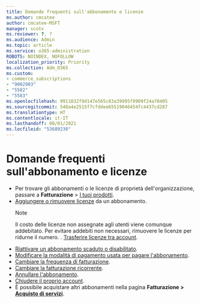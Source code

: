 ```yaml
---
title: Domande frequenti sull'abbonamento e licenze
ms.author: cmcatee
author: cmcatee-MSFT
manager: scotv
ms.reviewer: ?, ?
ms.audience: Admin
ms.topic: article
ms.service: o365-administration
ROBOTS: NOINDEX, NOFOLLOW
localization_priority: Priority
ms.collection: Adm_O365
ms.custom:
- commerce_subscriptions
- "9002903"
- "5582"
- "5583"
ms.openlocfilehash: 9911832f9d147e565c83a39995f8909f24a70405
ms.sourcegitcommit: 540a4e2515f7cfddee65519046454fc4437cd287
ms.translationtype: HT
ms.contentlocale: it-IT
ms.lasthandoff: 08/01/2021
ms.locfileid: "53689230"
---
```

# <a name="license-or-subscription-faq"></a>Domande frequenti sull'abbonamento e licenze

- Per trovare gli abbonamenti o le licenze di proprietà dell'organizzazione, passare a **Fatturazione** > [I tuoi prodotti](https://go.microsoft.com/fwlink/p/?linkid=842054).
- [Aggiungere o rimuovere licenze](https://docs.microsoft.com/alchemyinsights/how-to-add-or-reduce-licenses) da un abbonamento.
    > [!NOTE]
    > Il costo delle licenze non assegnate agli utenti viene comunque addebitato. Per evitare addebiti non necessari, rimuovere le licenze per ridurne il numero.
. [Trasferire licenze tra account](https://docs.microsoft.com/alchemyinsights/transfer-licenses-between-tenants).
- [Riattivare un abbonamento scaduto o disabilitato](https://go.microsoft.com/fwlink/p/?linkid=2117519).
- [Modificare la modalità di pagamento usata per pagare l'abbonamento](https://go.microsoft.com/fwlink/p/?linkid=2117167).
- [Cambiare la frequenza di fatturazione](https://go.microsoft.com/fwlink/p/?linkid=2119112).
- [Cambiare la fatturazione ricorrente](https://go.microsoft.com/fwlink/p/?linkid=2119216).
- [Annullare l'abbonamento](https://go.microsoft.com/fwlink/p/?linkid=2119113).
- [Chiudere il proprio account](https://docs.microsoft.com/alchemyinsights/how-to-close-your-account).
- È possibile acquistare altri abbonamenti nella pagina **Fatturazione > [Acquisto di servizi](https://go.microsoft.com/fwlink/p/?linkid=868433)**.